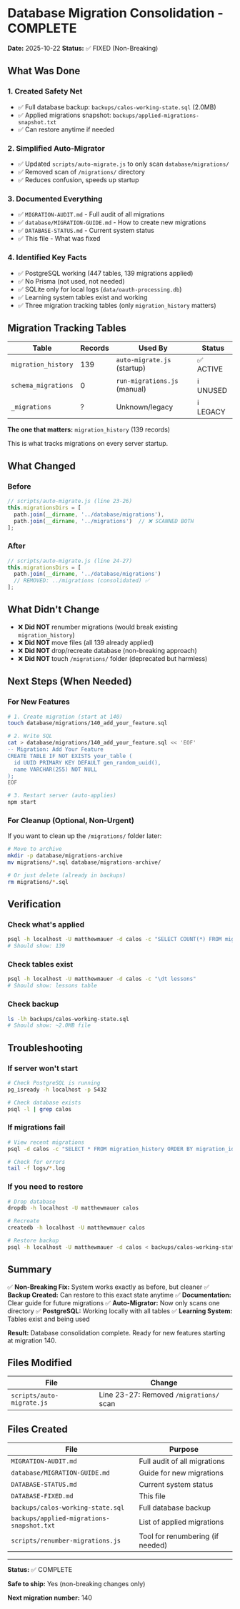 # Database Migration Consolidation - COMPLETE

**Date:** 2025-10-22
**Status:** ✅ FIXED (Non-Breaking)

## What Was Done

### 1. Created Safety Net
- ✅ Full database backup: `backups/calos-working-state.sql` (2.0MB)
- ✅ Applied migrations snapshot: `backups/applied-migrations-snapshot.txt`
- ✅ Can restore anytime if needed

### 2. Simplified Auto-Migrator
- ✅ Updated `scripts/auto-migrate.js` to only scan `database/migrations/`
- ✅ Removed scan of `/migrations/` directory
- ✅ Reduces confusion, speeds up startup

### 3. Documented Everything
- ✅ `MIGRATION-AUDIT.md` - Full audit of all migrations
- ✅ `database/MIGRATION-GUIDE.md` - How to create new migrations
- ✅ `DATABASE-STATUS.md` - Current system status
- ✅ This file - What was fixed

### 4. Identified Key Facts
- ✅ PostgreSQL working (447 tables, 139 migrations applied)
- ✅ No Prisma (not used, not needed)
- ✅ SQLite only for local logs (`data/oauth-processing.db`)
- ✅ Learning system tables exist and working
- ✅ Three migration tracking tables (only `migration_history` matters)

## Migration Tracking Tables

| Table | Records | Used By | Status |
|-------|---------|---------|--------|
| `migration_history` | 139 | `auto-migrate.js` (startup) | ✅ ACTIVE |
| `schema_migrations` | 0 | `run-migrations.js` (manual) | ℹ️ UNUSED |
| `_migrations` | ? | Unknown/legacy | ℹ️ LEGACY |

**The one that matters:** `migration_history` (139 records)

This is what tracks migrations on every server startup.

## What Changed

### Before
```javascript
// scripts/auto-migrate.js (line 23-26)
this.migrationsDirs = [
  path.join(__dirname, '../database/migrations'),
  path.join(__dirname, '../migrations')  // ❌ SCANNED BOTH
];
```

### After
```javascript
// scripts/auto-migrate.js (line 24-27)
this.migrationsDirs = [
  path.join(__dirname, '../database/migrations')
  // REMOVED: ../migrations (consolidated) ✅
];
```

## What Didn't Change

- ❌ **Did NOT** renumber migrations (would break existing `migration_history`)
- ❌ **Did NOT** move files (all 139 already applied)
- ❌ **Did NOT** drop/recreate database (non-breaking approach)
- ❌ **Did NOT** touch `/migrations/` folder (deprecated but harmless)

## Next Steps (When Needed)

### For New Features

```bash
# 1. Create migration (start at 140)
touch database/migrations/140_add_your_feature.sql

# 2. Write SQL
cat > database/migrations/140_add_your_feature.sql << 'EOF'
-- Migration: Add Your Feature
CREATE TABLE IF NOT EXISTS your_table (
  id UUID PRIMARY KEY DEFAULT gen_random_uuid(),
  name VARCHAR(255) NOT NULL
);
EOF

# 3. Restart server (auto-applies)
npm start
```

### For Cleanup (Optional, Non-Urgent)

If you want to clean up the `/migrations/` folder later:

```bash
# Move to archive
mkdir -p database/migrations-archive
mv migrations/*.sql database/migrations-archive/

# Or just delete (already in backups)
rm migrations/*.sql
```

## Verification

### Check what's applied

```bash
psql -h localhost -U matthewmauer -d calos -c "SELECT COUNT(*) FROM migration_history;"
# Should show: 139
```

### Check tables exist

```bash
psql -h localhost -U matthewmauer -d calos -c "\dt lessons"
# Should show: lessons table
```

### Check backup

```bash
ls -lh backups/calos-working-state.sql
# Should show: ~2.0MB file
```

## Troubleshooting

### If server won't start

```bash
# Check PostgreSQL is running
pg_isready -h localhost -p 5432

# Check database exists
psql -l | grep calos
```

### If migrations fail

```bash
# View recent migrations
psql -d calos -c "SELECT * FROM migration_history ORDER BY migration_id DESC LIMIT 10;"

# Check for errors
tail -f logs/*.log
```

### If you need to restore

```bash
# Drop database
dropdb -h localhost -U matthewmauer calos

# Recreate
createdb -h localhost -U matthewmauer calos

# Restore backup
psql -h localhost -U matthewmauer -d calos < backups/calos-working-state.sql
```

## Summary

✅ **Non-Breaking Fix:** System works exactly as before, but cleaner
✅ **Backup Created:** Can restore to this exact state anytime
✅ **Documentation:** Clear guide for future migrations
✅ **Auto-Migrator:** Now only scans one directory
✅ **PostgreSQL:** Working locally with all tables
✅ **Learning System:** Tables exist and being used

**Result:** Database consolidation complete. Ready for new features starting at migration 140.

## Files Modified

| File | Change |
|------|--------|
| `scripts/auto-migrate.js` | Line 23-27: Removed `/migrations/` scan |

## Files Created

| File | Purpose |
|------|---------|
| `MIGRATION-AUDIT.md` | Full audit of all migrations |
| `database/MIGRATION-GUIDE.md` | Guide for new migrations |
| `DATABASE-STATUS.md` | Current system status |
| `DATABASE-FIXED.md` | This file |
| `backups/calos-working-state.sql` | Full database backup |
| `backups/applied-migrations-snapshot.txt` | List of applied migrations |
| `scripts/renumber-migrations.js` | Tool for renumbering (if needed) |

---

**Status:** ✅ COMPLETE

**Safe to ship:** Yes (non-breaking changes only)

**Next migration number:** 140
